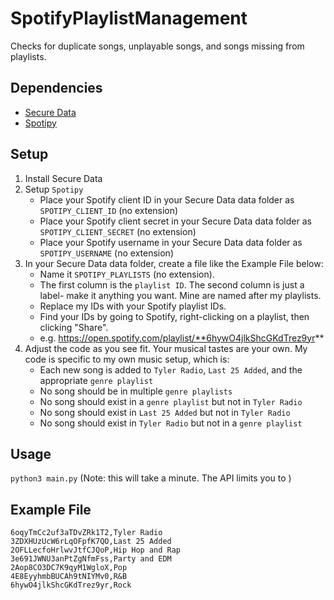 # SpotifyPlaylistManagement
Checks for duplicate songs, unplayable songs, and songs missing from playlists.

## Dependencies
- [Secure Data](https://github.com/tylerjwoodfin/SecureData)
- [Spotipy](https://spotipy.readthedocs.io)

## Setup
1. Install Secure Data
2. Setup `Spotipy`
    - Place your Spotify client ID in your Secure Data data folder as `SPOTIPY_CLIENT_ID` (no extension)
    - Place your Spotify client secret in your Secure Data data folder as `SPOTIPY_CLIENT_SECRET` (no extension)
    - Place your Spotify username in your Secure Data data folder as `SPOTIPY_USERNAME` (no extension)
2. In your Secure Data data folder, create a file like the Example File below:
    - Name it `SPOTIPY_PLAYLISTS` (no extension). 
    - The first column is the `playlist ID`. The second column is just a label- make it anything you want. Mine are named after my playlists.
    - Replace my IDs with your Spotify playlist IDs.
    - Find your IDs by going to Spotify, right-clicking on a playlist, then clicking "Share".
    - e.g. https://open.spotify.com/playlist/**6hywO4jlkShcGKdTrez9yr**
3. Adjust the code as you see fit. Your musical tastes are your own. My code is specific to my own music setup, which is:
    - Each new song is added to `Tyler Radio`, `Last 25 Added`, and the appropriate `genre playlist`
    - No song should be in multiple `genre playlists`
    - No song should exist in a `genre playlist` but not in `Tyler Radio`
    - No song should exist in `Last 25 Added` but not in `Tyler Radio`
    - No song should exist in `Tyler Radio` but not in a `genre playlist`

## Usage
```python3 main.py```
(Note: this will take a minute. The API limits you to )

## Example File
```
6oqyTmCc2uf3aTDvZRk1T2,Tyler Radio
3ZDXHUzUcW6rLqOFpfK7QO,Last 25 Added
2OFLLecfoHrlwvJtfCJQoP,Hip Hop and Rap
3e691JWNU3anPtZgNfmFss,Party and EDM
2Aop8CO3DC7K9qyM1WgloX,Pop
4E8EyyhmbBUCAh9tNIYMv0,R&B
6hywO4jlkShcGKdTrez9yr,Rock
```